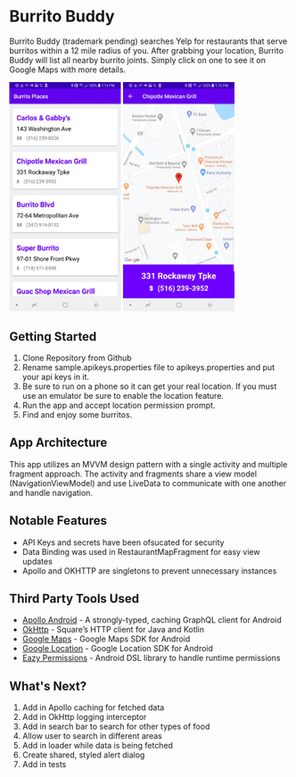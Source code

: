 # Burrito Buddy

Burrito Buddy (trademark pending) searches Yelp for restaurants that serve burritos within a 12 mile radius of you. After grabbing your location, Burrito Buddy will list all nearby burrito joints. Simply click on one to see it on Google Maps with more details. 

<img src="app/src/main/res/drawable/burrito_list.jpg" width=200> <img src="app/src/main/res/drawable/burrito_map.jpg" width=200>

## Getting Started

1. Clone Repository from Github
2. Rename sample.apikeys.properties file to apikeys.properties and put your api keys in it. 
3. Be sure to run on a phone so it can get your real location. If you must use an emulator be sure to enable the location feature.
4. Run the app and accept location permission prompt.
5. Find and enjoy some burritos.

## App Architecture

This app utilizes an MVVM design pattern with a single activity and multiple fragment approach. The activity and fragments share a view model (NavigationViewModel) and use LiveData to communicate with one another and handle navigation. 


## Notable Features

* API Keys and secrets have been ofsucated for security
* Data Binding was used in RestaurantMapFragment for easy view updates
* Apollo and OKHTTP are singletons to prevent unnecessary instances 

## Third Party Tools Used

* [Apollo Android](https://github.com/apollographql/apollo-android) - A strongly-typed, caching GraphQL client for Android
* [OkHttp](https://github.com/square/okhttp/) - Square’s HTTP client for Java and Kotlin
* [Google Maps](https://developers.google.com/android/reference/com/google/android/gms/maps/package-summary) - Google Maps SDK for Android
* [Google Location](https://developers.google.com/android/reference/com/google/android/gms/location/package-summary) - Google Location SDK for Android
* [Eazy Permissions](https://github.com/sagar-viradiya/eazypermissions) - Android DSL library to handle runtime permissions

## What's Next?

1. Add in Apollo caching for fetched data
2. Add in OkHttp logging interceptor
3. Add in search bar to search for other types of food
4. Allow user to search in different areas
5. Add in loader while data is being fetched
6. Create shared, styled alert dialog
7. Add in tests

